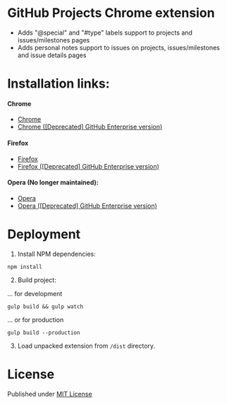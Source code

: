 # GitHub Projects Chrome extension

- Adds "@special" and "#type" labels support to projects and issues/milestones pages
- Adds personal notes support to issues on projects, issues/milestones and issue details pages

# Installation links:

#### Chrome

- [Chrome](https://chrome.google.com/webstore/detail/github-projects-plus/pkkhkgaamkjaepakanehpgbifoljadnl)
- [Chrome ([Deprecated] GitHub Enterprise version)](https://chrome.google.com/webstore/detail/github-projects-plus/pkkhkgaamkjaepakanehpgbifoljadnl)

#### Firefox

- [Firefox](https://addons.mozilla.org/en-US/firefox/addon/github-projects-plus/)
- [Firefox ([Deprecated] GitHub Enterprise version)](https://addons.mozilla.org/en-US/firefox/addon/github-entprise-projects-plus/)

#### Opera (No longer maintained):

- [Opera](https://addons.opera.com/en/extensions/details/github-projects-plus/)
- [Opera ([Deprecated] GitHub Enterprise version)](https://addons.opera.com/en/extensions/details/github-enterprise-projects-plus/)

# Deployment

1. Install NPM dependencies:

```
npm install
```

2. Build project:

... for development

```
gulp build && gulp watch
```

... or for production

```
gulp build --production
```

3. Load unpacked extension from `/dist` directory.

# License

Published under [MIT License](./LICENSE)
